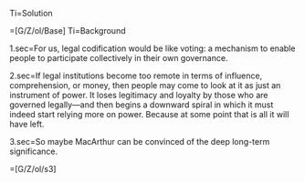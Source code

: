 Ti=Solution

=[G/Z/ol/Base]
Ti=Background

1.sec=For us, legal codification would be like voting:  a mechanism to enable people to participate collectively in their own governance.  

2.sec=If legal institutions become too remote in terms of influence, comprehension, or money, then people may come to look at it as just an instrument of power.  It loses legitimacy and loyalty by those who are governed legally—and then begins a downward spiral in which it must indeed start relying more on power.  Because at some point that is all it will have left.  

3.sec=So maybe MacArthur can be convinced of the deep long-term significance.

=[G/Z/ol/s3]
